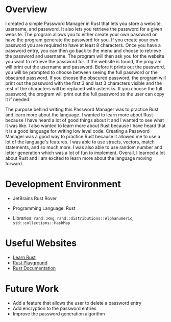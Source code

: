 # Overview

I created a simple Password Manager in Rust that lets you store a website, username, and password. It also lets you retrieve the password for a given website. The program allows you to either create your own password or have the program generate the password for you. If you create your own password you are required to have at least 8 characters. Once you have a password entry, you can then go back to the menu and choose to retrieve the password and username. The program will then ask you for the website you want to retrieve the password for. If the website is found, the program will print out the username and password. Before it prints out the password, you will be prompted to choose between seeing the full password or the obscured password. If you choose the obscured password, the program will print out the password with the first 3 and last 3 characters visible and the rest of the characters will be replaced with asterisks. If you choose the full password, the program will print out the full password so the user can copy it if needed.



The purpose behind writing this Password Manager was to practice Rust and learn more about the language. I wanted to learn more about Rust because I have heard a lot of good things about it and I wanted to see what it was like. I also wanted to learn more about Rust because I have heard that it is a good language for writing low level code. Creating a Password Manager was a good way to practice Rust because it allowed me to use a lot of the language's features. I was able to use structs, vectors, match statements, and so much more. I was also able to use random number and letter generation which was a lot of fun to implement. Overall, I learned a lot about Rust and I am excited to learn more about the language moving forward.



# Development Environment

* JetBrains Rust Rover

* Programming Language: Rust

* Libraries: `rand::Rng`, `rand::distributions::Alphanumeric`, `std::collections::HashMap`

# Useful Websites



- [Learn Rust](https://www.rust-lang.org/learn)
- [Rust Playground](https://play.rust-lang.org/?version=stable&mode=debug&edition=2021)
- [Rust Documentation](https://doc.rust-lang.org/book/)

# Future Work


- Add a feature that allows the user to delete a password entry
- Add encryption to the password entries
- Improve the password generation algorithm
